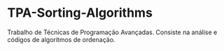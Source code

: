 # TPA-Sorting-Algorithms
Trabalho de Técnicas de Programação Avançadas. Consiste na análise e códigos de algorítmos de ordenação.
